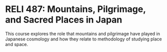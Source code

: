 # RELI 487: Mountains, Pilgrimage, and Sacred Places in Japan

This course explores the role that mountains and pilgrimage have played in Japanese cosmology and how they relate to methodology of studying place and space.
